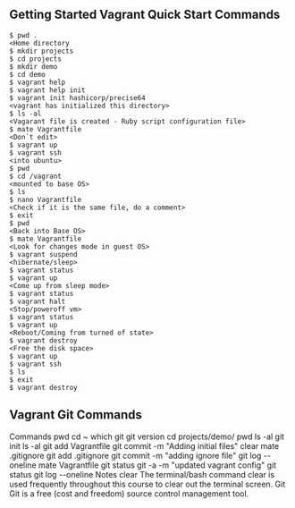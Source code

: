 ## Getting Started Vagrant Quick Start Commands

```
$ pwd .
<Home directory
$ mkdir projects 
$ cd projects 
$ mkdir demo
$ cd demo
$ vagrant help 
$ vagrant help init 
$ vagrant init hashicorp/precise64
<vagrant has initialized this directory>
$ ls -al
<Vagarant file is created - Ruby script configuration file>
$ mate Vagrantfile 
<Don`t edit>
$ vagrant up 
$ vagrant ssh 
<into ubuntu>
$ pwd 
$ cd /vagrant 
<mounted to base OS>
$ ls 
$ nano Vagrantfile 
<Check if it is the same file, do a comment>
$ exit 
$ pwd 
<Back into Base OS>
$ mate Vagrantfile 
<Look for changes mode in guest OS>
$ vagrant suspend 
<hibernate/sleep>
$ vagrant status 
$ vagrant up 
<Come up from sleep mode>
$ vagrant status 
$ vagrant halt 
<Stop/poweroff vm>
$ vagrant status 
$ vagrant up 
<Reboot/Coming from turned of state>
$ vagrant destroy 
<Free the disk space>
$ vagrant up 
$ vagrant ssh 
$ ls 
$ exit 
$ vagrant destroy
```

## Vagrant Git Commands

Commands
pwd cd ~ which git git version cd projects/demo/ pwd ls -al git init ls -al git add Vagrantfile git commit -m "Adding initial files" clear mate .gitignore git add .gitignore git commit -m "adding ignore file" git log --oneline mate Vagrantfile git status
git -a -m "updated vagrant config" git status git log --oneline
Notes
clear The terminal/bash command clear is used frequently throughout this course to clear out the terminal screen.
Git Git is a free (cost and freedom) source control management tool.
<!--stackedit_data:
eyJoaXN0b3J5IjpbMjUxNTgzNjg1XX0=
-->